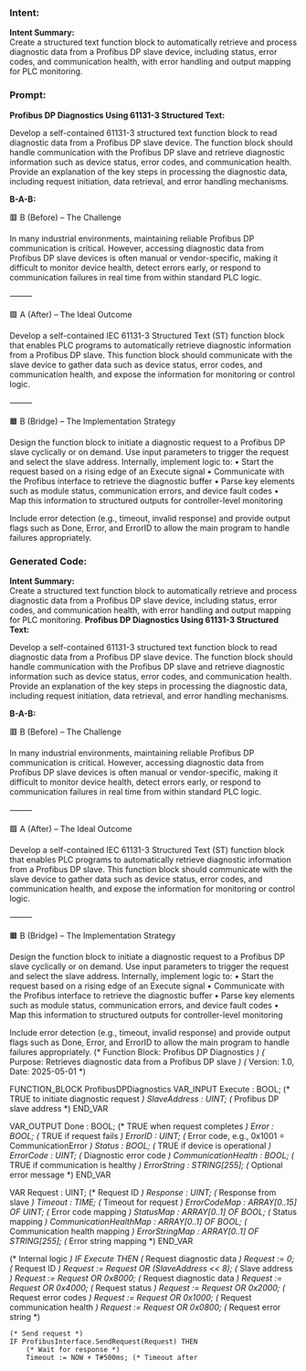 ### Intent:
**Intent Summary:**  
Create a structured text function block to automatically retrieve and process diagnostic data from a Profibus DP slave device, including status, error codes, and communication health, with error handling and output mapping for PLC monitoring.

### Prompt:
**Profibus DP Diagnostics Using 61131-3 Structured Text:**

Develop a self-contained 61131-3 structured text function block to read diagnostic data from a Profibus DP slave device. The function block should handle communication with the Profibus DP slave and retrieve diagnostic information such as device status, error codes, and communication health. Provide an explanation of the key steps in processing the diagnostic data, including request initiation, data retrieval, and error handling mechanisms.

**B-A-B:**

🟥 B (Before) – The Challenge

In many industrial environments, maintaining reliable Profibus DP communication is critical. However, accessing diagnostic data from Profibus DP slave devices is often manual or vendor-specific, making it difficult to monitor device health, detect errors early, or respond to communication failures in real time from within standard PLC logic.

⸻

🟩 A (After) – The Ideal Outcome

Develop a self-contained IEC 61131-3 Structured Text (ST) function block that enables PLC programs to automatically retrieve diagnostic information from a Profibus DP slave. This function block should communicate with the slave device to gather data such as device status, error codes, and communication health, and expose the information for monitoring or control logic.

⸻

🟧 B (Bridge) – The Implementation Strategy

Design the function block to initiate a diagnostic request to a Profibus DP slave cyclically or on demand. Use input parameters to trigger the request and select the slave address. Internally, implement logic to:
	•	Start the request based on a rising edge of an Execute signal
	•	Communicate with the Profibus interface to retrieve the diagnostic buffer
	•	Parse key elements such as module status, communication errors, and device fault codes
	•	Map this information to structured outputs for controller-level monitoring

Include error detection (e.g., timeout, invalid response) and provide output flags such as Done, Error, and ErrorID to allow the main program to handle failures appropriately.

### Generated Code:
**Intent Summary:**  
Create a structured text function block to automatically retrieve and process diagnostic data from a Profibus DP slave device, including status, error codes, and communication health, with error handling and output mapping for PLC monitoring.
**Profibus DP Diagnostics Using 61131-3 Structured Text:**

Develop a self-contained 61131-3 structured text function block to read diagnostic data from a Profibus DP slave device. The function block should handle communication with the Profibus DP slave and retrieve diagnostic information such as device status, error codes, and communication health. Provide an explanation of the key steps in processing the diagnostic data, including request initiation, data retrieval, and error handling mechanisms.

**B-A-B:**

🟥 B (Before) – The Challenge

In many industrial environments, maintaining reliable Profibus DP communication is critical. However, accessing diagnostic data from Profibus DP slave devices is often manual or vendor-specific, making it difficult to monitor device health, detect errors early, or respond to communication failures in real time from within standard PLC logic.

⸻

🟩 A (After) – The Ideal Outcome

Develop a self-contained IEC 61131-3 Structured Text (ST) function block that enables PLC programs to automatically retrieve diagnostic information from a Profibus DP slave. This function block should communicate with the slave device to gather data such as device status, error codes, and communication health, and expose the information for monitoring or control logic.

⸻

🟧 B (Bridge) – The Implementation Strategy

Design the function block to initiate a diagnostic request to a Profibus DP slave cyclically or on demand. Use input parameters to trigger the request and select the slave address. Internally, implement logic to:
	•	Start the request based on a rising edge of an Execute signal
	•	Communicate with the Profibus interface to retrieve the diagnostic buffer
	•	Parse key elements such as module status, communication errors, and device fault codes
	•	Map this information to structured outputs for controller-level monitoring

Include error detection (e.g., timeout, invalid response) and provide output flags such as Done, Error, and ErrorID to allow the main program to handle failures appropriately.
(* Function Block: Profibus DP Diagnostics *)
(* Purpose: Retrieves diagnostic data from a Profibus DP slave *)
(* Version: 1.0, Date: 2025-05-01 *)

FUNCTION_BLOCK ProfibusDPDiagnostics
VAR_INPUT
    Execute : BOOL; (* TRUE to initiate diagnostic request *)
    SlaveAddress : UINT; (* Profibus DP slave address *)
END_VAR

VAR_OUTPUT
    Done : BOOL; (* TRUE when request completes *)
    Error : BOOL; (* TRUE if request fails *)
    ErrorID : UINT; (* Error code, e.g., 0x1001 = CommunicationError *)
    Status : BOOL; (* TRUE if device is operational *)
    ErrorCode : UINT; (* Diagnostic error code *)
    CommunicationHealth : BOOL; (* TRUE if communication is healthy *)
    ErrorString : STRING[255]; (* Optional error message *)
END_VAR

VAR
    Request : UINT; (* Request ID *)
    Response : UINT; (* Response from slave *)
    Timeout : TIME; (* Timeout for request *)
    ErrorCodeMap : ARRAY[0..15] OF UINT; (* Error code mapping *)
    StatusMap : ARRAY[0..1] OF BOOL; (* Status mapping *)
    CommunicationHealthMap : ARRAY[0..1] OF BOOL; (* Communication health mapping *)
    ErrorStringMap : ARRAY[0..1] OF STRING[255]; (* Error string mapping *)
END_VAR

(* Internal logic *)
IF Execute THEN
    (* Request diagnostic data *)
    Request := 0; (* Request ID *)
    Request := Request OR (SlaveAddress << 8); (* Slave address *)
    Request := Request OR 0x8000; (* Request diagnostic data *)
    Request := Request OR 0x4000; (* Request status *)
    Request := Request OR 0x2000; (* Request error codes *)
    Request := Request OR 0x1000; (* Request communication health *)
    Request := Request OR 0x0800; (* Request error string *)

    (* Send request *)
    IF ProfibusInterface.SendRequest(Request) THEN
        (* Wait for response *)
        Timeout := NOW + T#500ms; (* Timeout after
